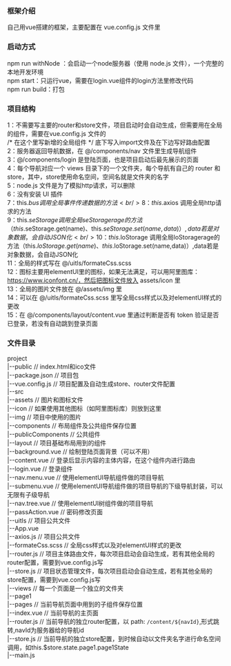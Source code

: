 ### 框架介绍
自己用vue搭建的框架，主要配置在 vue.config.js 文件里
### 启动方式
npm run withNode ：会启动一个node服务器（使用 node.js 文件），一个完整的本地开发环境 <br/>
npm start：只运行vue，需要在login.vue组件的login方法里修改代码<br/>
npm run build：打包
### 项目结构
1：不需要写主要的router和store文件，项目启动时会自动生成，但需要用在全局的组件，需要在vue.config.js 文件的<br/> /*  在这个里写新增的全局组件  */ 底下写入import文件及在下边写好路由配置<br/>
2：服务器返回导航数据，在 @/components/nav 文件里生成导航组件<br/>
3：@/components/login 是登陆页面，也是项目启动后最先展示的页面<br/>
4：每个导航对应一个 views 目录下的一个文件夹，每个导航有自己的 router 和 store，其中，store使用命名空间，空间名就是文件夹的名字<br/>
5：node.js 文件是为了模拟http请求，可以删除<br/>
6：没有安装 UI 插件<br/>
7：this.$bus 调用全局事件传递数据的方法<br/>
8：this.$axios 调用全局http请求的方法<br/>
9：this.$seStorage 调用全局seStoragerage的方法（this.$seStorage.get(name)、this.$seStorage.set(name,data)）,data若是对象数据，会自动JSON化<br/>
10：this.$loStorage 调用全局loStoragerage的方法（this.$loStorage.get(name)、this.$loStorage.set(name,data)）,data若是对象数据，会自动JSON化<br/>
11：全局的样式写在 @/uitls/formateCss.scss<br/>
12：图标主要用elementUI里的图标，如果无法满足，可以用阿里图库：https://www.iconfont.cn/，然后把图标文件放入 assets/icon 里<br/>
13：全局的图片文件放在 @/assets/img 里<br/>
14：可以在 @/uitls/formateCss.scss 里写全局css样式以及对elementUI样式的更改<br/>
15：在 @/components/layout/content.vue 里通过判断是否有 token 验证是否已登录，若没有自动跳到登录页面<br/>
### 文件目录
project        
  |--public  // index.html和ico文件          
  |--package.json   // 项目包      
  |--vue.config.js  // 项目配置及自动生成store、router文件配置        
  |--src       
      |--assets    // 图片和图标文件         
      |--icon // 如果使用其他图标（如阿里图标库）则放到这里      
      |--img  // 项目中使用的图片       
      |--components  // 布局组件及公共组件保存位置          
          |--publicComponents  // 公共组件       
          |--layout  // 项目基础布局用到的组件        
             |--background.vue  // 绘制登陆页面背景（可以不用）         
             |--content.vue  // 登录后显示内容的主体内容，在这个组件内进行路由         
             |--login.vue  // 登录组件         
             |--nav.menu.vue  // 使用elementUI导航组件做的项目导航      
             |--submenu.vue  // 使用elementUI导航组件做的项目导航的下级导航封装，可以无限有子级导航        
             |--nav.tree.vue  // 使用elementUI树组件做的项目导航        
             |--passAction.vue  // 密码修改页面          
      |--uitls  // 项目公共文件         
          |--App.vue         
          |--axios.js  // 项目公共文件      
          |--formateCss.scss  // 全局css样式以及对elementUI样式的更改          
          |--router.js  // 项目主体路由文件，每次项目启动会自动生成，若有其他全局的router配置，需要到vue.config.js写        
          |--store.js  // 项目状态管理文件，每次项目启动会自动生成，若有其他全局的store配置，需要到vue.config.js写          
      |--views  // 每一个页面是一个独立的文件夹        
          |--page1      
              |--pages // 当前导航页面中用到的子组件保存位置        
              |--index.vue  // 当前导航的主页面      
              |--router.js  // 当前导航的独立router配置，以 path: `/content/${navId}`,形式跳转,navId为服务器给的导航id          
              |--store.js   // 当前导航的独立store配置，到时候自动以文件夹名字进行命名空间调用，如this.$store.state.page1.page1State      
      |--main.js         
